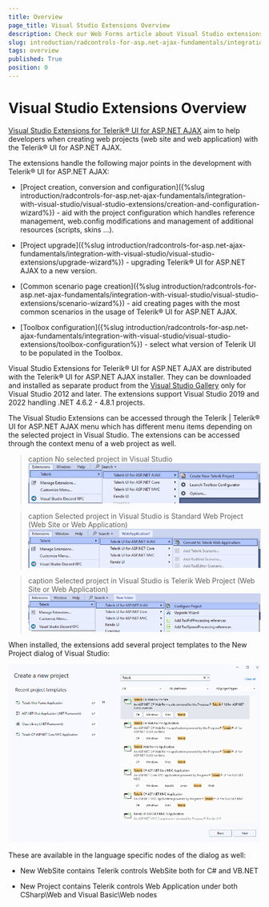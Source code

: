 ```yaml
---
title: Overview
page_title: Visual Studio Extensions Overview
description: Check our Web Forms article about Visual Studio extensions for Telerik AJAX project creation, upgrade, configration and conversion. Common scenarios and toolbox configuration of Telerik tools.
slug: introduction/radcontrols-for-asp.net-ajax-fundamentals/integration-with-visual-studio/visual-studio-extensions/overview
tags: overview
published: True
position: 0
---
```


# Visual Studio Extensions Overview



[Visual Studio Extensions for Telerik® UI for ASP.NET AJAX](https://marketplace.visualstudio.com/items?itemName=TelerikInc.ProgressTelerikASPNETAJAXVSExtensions) aim to help developers when creating web projects (web site and web application) with the Telerik® UI for ASP.NET AJAX.

The extensions handle the following major points in the development with Telerik® UI for ASP.NET AJAX:

* [Project creation, conversion and configuration]({%slug introduction/radcontrols-for-asp.net-ajax-fundamentals/integration-with-visual-studio/visual-studio-extensions/creation-and-configuration-wizard%}) - aid with the project configuration which handles reference management, web.config modifications and management of additional resources (scripts, skins …).

* [Project upgrade]({%slug introduction/radcontrols-for-asp.net-ajax-fundamentals/integration-with-visual-studio/visual-studio-extensions/upgrade-wizard%}) - upgrading Telerik® UI for ASP.NET AJAX to a new version.

* [Common scenario page creation]({%slug introduction/radcontrols-for-asp.net-ajax-fundamentals/integration-with-visual-studio/visual-studio-extensions/scenario-wizard%}) - aid creating pages with the most common scenarios in the usage of Telerik® UI for ASP.NET AJAX.

* [Toolbox configuration]({%slug introduction/radcontrols-for-asp.net-ajax-fundamentals/integration-with-visual-studio/visual-studio-extensions/toolbox-configuration%}) - select what version of Telerik UI to be populated in the Toolbox.

Visual Studio Extensions for Telerik® UI for ASP.NET AJAX are distributed with the Telerik® UI for ASP.NET AJAX installer. They can be downloaded and installed as separate product from the [Visual Studio Gallery](https://marketplace.visualstudio.com/items?itemName=TelerikInc.ProgressTelerikASPNETAJAXVSExtensions) only for Visual Studio 2012 and later. The extensions support Visual Studio 2019 and 2022 handling .NET 4.6.2 - 4.8.1 projects.

The Visual Studio Extensions can be accessed through the Telerik | Telerik® UI for ASP.NET AJAX menu which has different menu items depending on the selected project in Visual Studio. The extensions can be accessed through the context menu of a web project as well.

>caption No selected project in Visual Studio
![Telerik menu - create new project](images/introduction-vsx_overview_menucreate.png)

>caption Selected project in Visual Studio is Standard Web Project (Web Site or Web Application)
![Telerik menu - convert project](images/introduction-vsx_overview_menuconvert.png)

>caption Selected project in Visual Studio is Telerik Web Project (Web Site or Web Application)
![Telerik menu - configure project](images/introduction-vsx_overview_menuconfigure.png)

When installed, the extensions add several project templates to the New Project dialog of Visual Studio:

![Visual Studio Project Templates](images/introduction-vsx_overview_newprojectdialog.png)

These are available in the language specific nodes of the dialog as well:

* New WebSite contains Telerik controls WebSite both for C# and VB.NET

* New Project contains Telerik controls Web Application under both CSharp\Web and Visual Basic\Web nodes
